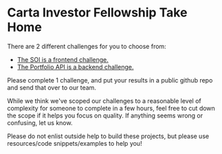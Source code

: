 # Carta Investor Fellowship Take Home

There are 2 different challenges for you to choose from:

- [The SOI is a frontend challenge.](soi.md)
- [The Portfolio API is a backend challenge.](portfolio-api.md)

Please complete 1 challenge, and put your results in a public github repo and send that over to our team.

While we think we've scoped our challenges to a reasonable level of complexity for someone to complete in a few hours, feel free to cut down the scope if it helps you focus on quality. If anything seems wrong or confusing, let us know.

Please do not enlist outside help to build these projects, but please use resources/code snippets/examples to help you!
